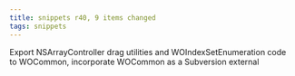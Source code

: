 ```yaml
---
title: snippets r40, 9 items changed
tags: snippets
---
```


Export NSArrayController drag utilities and WOIndexSetEnumeration code to WOCommon, incorporate WOCommon as a Subversion external
